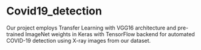 # Covid19_detection
Our project employs Transfer Learning with VGG16 architecture and pre-trained ImageNet weights in Keras with TensorFlow backend for automated COVID-19 detection using X-ray images from our dataset.
